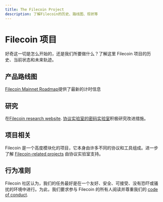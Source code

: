 ```yaml
---
title: The Filecoin Project
description: 了解Filecoin的历史、路线图、现状等
---
```


# Filecoin 项目

好奇这一切是怎么开始的，还是我们所要做什么？了解这里 Filecoin 项目的历史、当前状态和未来轨迹。

## 产品路线图

[Filecoin Mainnet Roadmap](https://app.instagantt.com/shared/s/1152992274307505/latest)提供了最新的计时信息

## 研究

在[Filecoin research website](https://research.filecoin.io/). [协议实验室的密码实验室](https://research.protocol.ai/groups/cryptolab/)积极研究改进措施。

## 项目相关

Filecoin 是一个高度模块化的项目，它本身由许多不同的协议和工具组成。进一步了解 [Filecoin-related projects](related-projects.md) 由协议实验室支持。

## 行为准则

Filecoin 社区认为，我们的任务最好是在一个友好、安全、可接受、没有恐吓或骚扰的环境中进行。为此，我们要求参与 Filecoin 的所有人阅读并尊重我们的 [code of conduct](https://github.com/filecoin-project/community/blob/master/CODE_OF_CONDUCT.md).
